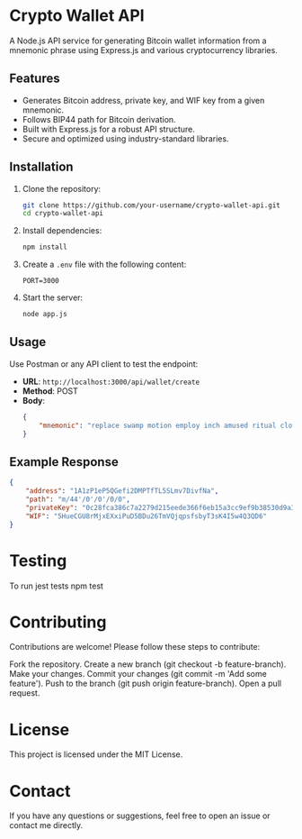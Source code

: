# Crypto Wallet API

A Node.js API service for generating Bitcoin wallet information from a mnemonic phrase using Express.js and various cryptocurrency libraries.

## Features

- Generates Bitcoin address, private key, and WIF key from a given mnemonic.
- Follows BIP44 path for Bitcoin derivation.
- Built with Express.js for a robust API structure.
- Secure and optimized using industry-standard libraries.


## Installation

1. Clone the repository:
    ```bash
    git clone https://github.com/your-username/crypto-wallet-api.git
    cd crypto-wallet-api
    ```

2. Install dependencies:
    ```bash
    npm install
    ```

3. Create a `.env` file with the following content:
    ```plaintext
    PORT=3000
    ```

4. Start the server:
    ```bash
    node app.js
    ```

## Usage

Use Postman or any API client to test the endpoint:

- **URL**: `http://localhost:3000/api/wallet/create`
- **Method**: POST
- **Body**:
    ```json
    {
        "mnemonic": "replace swamp motion employ inch amused ritual clown liberty remove orbit budget"
    }
    ```

## Example Response

```json
{
    "address": "1A1zP1eP5QGefi2DMPTfTL5SLmv7DivfNa",
    "path": "m/44'/0'/0'/0/0",
    "privateKey": "0c28fca386c7a2279d215eede366f6eb15a3cc9ef9b38530d9a3adf0af6c310d",
    "WIF": "5HueCGU8rMjxEXxiPuD5BDu26TmVQjqpsfsbyT3sK4I5w4Q3QD6"
}
```

# Testing

To run jest tests 
npm test


# Contributing

Contributions are welcome! Please follow these steps to contribute:

Fork the repository.
Create a new branch (git checkout -b feature-branch).
Make your changes.
Commit your changes (git commit -m 'Add some feature').
Push to the branch (git push origin feature-branch).
Open a pull request.

# License 

This project is licensed under the MIT License.

# Contact

If you have any questions or suggestions, feel free to open an issue or contact me directly.

